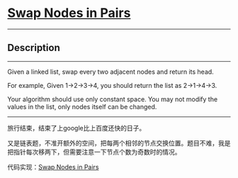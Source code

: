 # [Swap Nodes in Pairs](https://leetcode.com/problems/swap-nodes-in-pairs/)

---

## Description

---

Given a linked list, swap every two adjacent nodes and return its head.

For example,
Given 1->2->3->4, you should return the list as 2->1->4->3.

Your algorithm should use only constant space. You may not modify the values in the list, only nodes itself can be changed.

---

旅行结束，结束了上google比上百度还快的日子。

又是链表题，不准开额外的空间，把每两个相邻的节点交换位置。题目不难，我是把指针每次移两下，但需要注意一下节点个数为奇数时的情况。

代码实现：[Swap Nodes in Pairs](./SwapNodesinPairs.py)
	